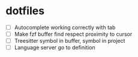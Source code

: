 dotfiles
========

- [ ] Autocomplete working correctly with tab
- [ ] Make fzf buffer find respect proximity to cursor
- [ ] Treesitter symbol in buffer, symbol in project
- [ ] Language server go to definition
